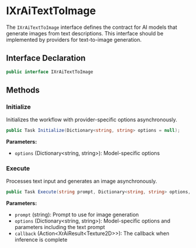 # IXrAiTextToImage

The `IXrAiTextToImage` interface defines the contract for AI models that generate images from text descriptions.
This interface should be implemented by providers for text-to-image generation.

## Interface Declaration

```csharp
public interface IXrAiTextToImage
```

## Methods

### Initialize

Initializes the workflow with provider-specific options asynchronously.

```csharp
public Task Initialize(Dictionary<string, string> options = null);
```

**Parameters:**
- `options` (Dictionary<string, string>): Model-specific options

### Execute

Processes text input and generates an image asynchronously.

```csharp
public Task Execute(string prompt, Dictionary<string, string> options, Action<XrAiResult<Texture2D>> callback);
```

**Parameters:**
- `prompt` (string): Prompt to use for image generation
- `options` (Dictionary<string, string>): Model-specific options and parameters including the text prompt
- `callback` (Action<XrAiResult&lt;Texture2D>>): The callback when inference is complete

